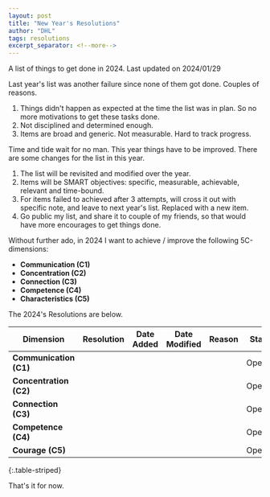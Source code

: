 ```yaml
---
layout: post
title: "New Year's Resolutions"
author: "DHL"
tags: resolutions
excerpt_separator: <!--more-->
---
```


A list of things to get done in 2024. Last updated on 2024/01/29<!--more-->

Last year's list was another failure since none of them got done. Couples of reasons. 

1. Things didn't happen as expected at the time the list was in plan. So no more motivations to get these tasks done.
2. Not disciplined and determined enough.
3. Items are broad and generic. Not measurable. Hard to track progress.

Time and tide wait for no man. This year things have to be improved. There are some changes for the list in this year.

1. The list will be revisited and modified over the year.
2. Items will be SMART objectives: specific, measurable, achievable, relevant and time-bound.
3. For items failed to achieved after 3 attempts, will cross it out with specific note, and leave to next year's list. Replaced with a new item.
4. Go public my list, and share it to couple of my friends, so that would have more encourages to get things done.

Without further ado, in 2024 I want to achieve / improve the following 5C-dimensions:

* **Communication (C1)** 
* **Concentration (C2)**
* **Connection (C3)** 
* **Competence (C4)**
* **Characteristics (C5)**

The 2024's Resolutions are below.

|Dimension | Resolution | Date Added | Date Modified | Reason | Status |
|--- | --- | --- | --- | --- | :---: |
|**Communication (C1)**| | | | | Opening|
|**Concentration (C2)**| | | | | Opening|
|**Connection (C3)**| | | | | Opening|
|**Competence (C4)**| | | | | Opening|
|**Courage (C5)**| | | | | Opening|
{:.table-striped}

That's it for now.